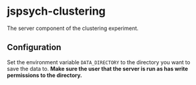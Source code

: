 # jspsych-clustering

The server component of the clustering experiment.

## Configuration

Set the environment variable `DATA_DIRECTORY` to the directory you want to save the data to. **Make sure the user that the server is run as has write permissions to the directory.**
